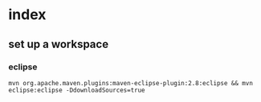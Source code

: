 # index

## set up a workspace

### eclipse

```
mvn org.apache.maven.plugins:maven-eclipse-plugin:2.8:eclipse && mvn eclipse:eclipse -DdownloadSources=true
```
